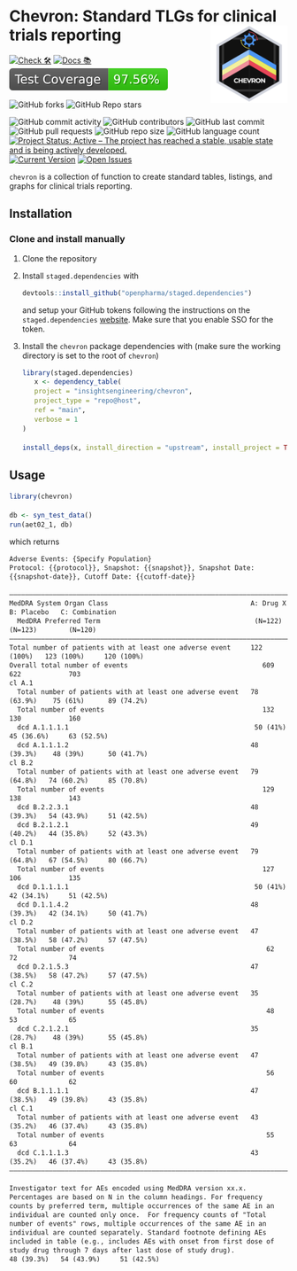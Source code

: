 <!-- markdownlint-disable MD033 -->

# Chevron: Standard TLGs for clinical trials reporting <a href='https://github.com/insightsengineering/chevron'><img src="man/figures/chevron.png" align="right" height="139" style="max-width: 100%;"/></a>

<!-- start badges -->
[![Check 🛠](https://github.com/insightsengineering/chevron/actions/workflows/check.yaml/badge.svg)](https://github.com/insightsengineering/chevron/actions/workflows/check.yaml)
[![Docs 📚](https://github.com/insightsengineering/chevron/actions/workflows/docs.yaml/badge.svg)](https://insightsengineering.github.io/chevron/)
[![Code Coverage 📔](https://raw.githubusercontent.com/insightsengineering/chevron/_xml_coverage_reports/data/main/badge.svg)](https://raw.githubusercontent.com/insightsengineering/chevron/_xml_coverage_reports/data/main/coverage.xml)

![GitHub forks](https://img.shields.io/github/forks/insightsengineering/chevron?style=social)
![GitHub Repo stars](https://img.shields.io/github/stars/insightsengineering/chevron?style=social)

![GitHub commit activity](https://img.shields.io/github/commit-activity/m/insightsengineering/chevron)
![GitHub contributors](https://img.shields.io/github/contributors/insightsengineering/chevron)
![GitHub last commit](https://img.shields.io/github/last-commit/insightsengineering/chevron)
![GitHub pull requests](https://img.shields.io/github/issues-pr/insightsengineering/chevron)
![GitHub repo size](https://img.shields.io/github/repo-size/insightsengineering/chevron)
![GitHub language count](https://img.shields.io/github/languages/count/insightsengineering/chevron)
[![Project Status: Active – The project has reached a stable, usable state and is being actively developed.](https://www.repostatus.org/badges/latest/active.svg)](https://www.repostatus.org/#active)
[![Current Version](https://img.shields.io/github/r-package/v/insightsengineering/chevron/main?color=purple\&label=package%20version)](https://github.com/insightsengineering/chevron/tree/main)
[![Open Issues](https://img.shields.io/github/issues-raw/insightsengineering/chevron?color=red\&label=open%20issues)](https://github.com/insightsengineering/chevron/issues?q=is%3Aissue+is%3Aopen+sort%3Aupdated-desc)
<!-- end badges -->

<!-- markdownlint-enable MD033 -->

`chevron` is a collection of function to create standard tables, listings, and graphs for clinical trials reporting.

## Installation

### Clone and install manually

1. Clone the repository

1. Install `staged.dependencies` with

   ```r
   devtools::install_github("openpharma/staged.dependencies")
   ```

   and setup your GitHub tokens following the instructions on the `staged.dependencies` [website](https://github.com/openpharma/staged.dependencies).  Make sure that you enable SSO for the token.

1. Install the `chevron` package dependencies with (make sure the working directory is set to the root of `chevron`)

   ```r
   library(staged.dependencies)
      x <- dependency_table(
      project = "insightsengineering/chevron",
      project_type = "repo@host",
      ref = "main",
      verbose = 1
   )

   install_deps(x, install_direction = "upstream", install_project = TRUE)
   ```

## Usage

```r
library(chevron)

db <- syn_test_data()
run(aet02_1, db)
```

which returns

```text
Adverse Events: {Specify Population}
Protocol: {{protocol}}, Snapshot: {{snapshot}}, Snapshot Date: {{snapshot-date}}, Cutoff Date: {{cutoff-date}}

—————————————————————————————————————————————————————————————————————————————————————————————————————
MedDRA System Organ Class                                    A: Drug X    B: Placebo   C: Combination
  MedDRA Preferred Term                                       (N=122)      (N=123)        (N=120)
—————————————————————————————————————————————————————————————————————————————————————————————————————
Total number of patients with at least one adverse event     122 (100%)   123 (100%)     120 (100%)
Overall total number of events                                  609          622            703
cl A.1
  Total number of patients with at least one adverse event   78 (63.9%)    75 (61%)      89 (74.2%)
  Total number of events                                        132          130            160
  dcd A.1.1.1.1                                               50 (41%)    45 (36.6%)     63 (52.5%)
  dcd A.1.1.1.2                                              48 (39.3%)    48 (39%)      50 (41.7%)
cl B.2
  Total number of patients with at least one adverse event   79 (64.8%)   74 (60.2%)     85 (70.8%)
  Total number of events                                        129          138            143
  dcd B.2.2.3.1                                              48 (39.3%)   54 (43.9%)     51 (42.5%)
  dcd B.2.1.2.1                                              49 (40.2%)   44 (35.8%)     52 (43.3%)
cl D.1
  Total number of patients with at least one adverse event   79 (64.8%)   67 (54.5%)     80 (66.7%)
  Total number of events                                        127          106            135
  dcd D.1.1.1.1                                               50 (41%)    42 (34.1%)     51 (42.5%)
  dcd D.1.1.4.2                                              48 (39.3%)   42 (34.1%)     50 (41.7%)
cl D.2
  Total number of patients with at least one adverse event   47 (38.5%)   58 (47.2%)     57 (47.5%)
  Total number of events                                         62           72             74
  dcd D.2.1.5.3                                              47 (38.5%)   58 (47.2%)     57 (47.5%)
cl C.2
  Total number of patients with at least one adverse event   35 (28.7%)    48 (39%)      55 (45.8%)
  Total number of events                                         48           53             65
  dcd C.2.1.2.1                                              35 (28.7%)    48 (39%)      55 (45.8%)
cl B.1
  Total number of patients with at least one adverse event   47 (38.5%)   49 (39.8%)     43 (35.8%)
  Total number of events                                         56           60             62
  dcd B.1.1.1.1                                              47 (38.5%)   49 (39.8%)     43 (35.8%)
cl C.1
  Total number of patients with at least one adverse event   43 (35.2%)   46 (37.4%)     43 (35.8%)
  Total number of events                                         55           63             64
  dcd C.1.1.1.3                                              43 (35.2%)   46 (37.4%)     43 (35.8%)
—————————————————————————————————————————————————————————————————————————————————————————————————————

Investigator text for AEs encoded using MedDRA version xx.x.  Percentages are based on N in the column headings. For frequency counts by preferred term, multiple occurrences of the same AE in an individual are counted only once.  For frequency counts of "Total number of events" rows, multiple occurrences of the same AE in an individual are counted separately. Standard footnote defining AEs included in table (e.g., includes AEs with onset from first dose of study drug through 7 days after last dose of study drug).                                         48 (39.3%)   54 (43.9%)     51 (42.5%)
```
